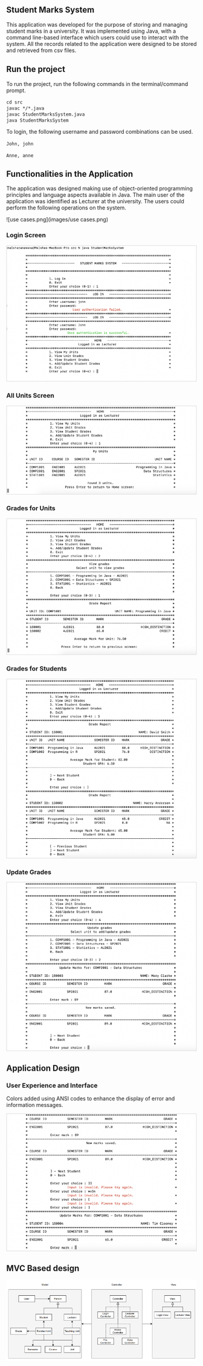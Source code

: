 ## Student Marks System

This application was developed for the purpose of storing 
and managing student marks in a university. It was implemented using Java, with a command line-based interface which 
users could use to interact with the system. All the records related to the application were designed to be stored 
and retrieved from csv files.

## Run the project

To run the project, run the following commands in the terminal/command prompt.

```shell
cd src
javac */*.java
javac StudentMarksSystem.java
java StudentMarksSystem
```

To login, the following username and password combinations can be used.

`John, john`

`Anne, anne`

## Functionalities in the Application

The application was designed making use of object-oriented programming principles and language aspects available in 
Java. The main user of the application was identified as Lecturer at the university. The users could perform the 
following operations on the system.

![use cases.png](images/use cases.png)

### Login Screen

![sys1.png](images/sys1.png)

### All Units Screen

![sys2.png](images/sys2.png)

### Grades for Units

![sys3.png](images/sys3.png)

### Grades for Students

![sys4.png](images/sys4.png)

### Update Grades

![sys5.png](images/sys5.png)

## Application Design

### User Experience and Interface

Colors added using ANSI codes to enhance the display of error and information messages.

![sys6.png](images/sys6.png)

## MVC Based design

![sys7.png](images/sys7.png)